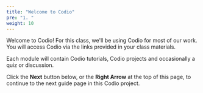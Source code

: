 ```yaml
---
title: "Welcome to Codio"
pre: "1. "
weight: 10
---
```


Welcome to Codio! For this class, we'll be using Codio for most of our work.  You will access Codio via the links provided in your class materials.

Each module will contain Codio tutorials, Codio projects and occasionally a quiz or discussion.

Click the **Next** button below, or the **Right Arrow** at the top of this page, to continue to the next guide page in this Codio project.